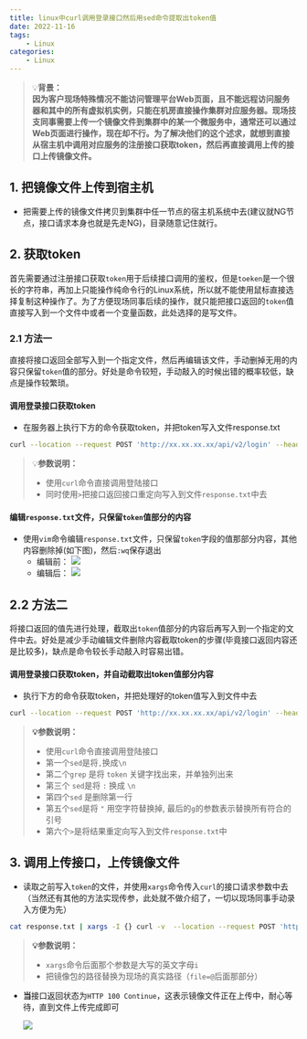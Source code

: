 ```yaml
---
title: linux中curl调用登录接口然后用sed命令提取出token值
date: 2022-11-16
tags:
    - Linux
categories:
    - Linux
---
```



> 💡**背景：**<br />**因为客户现场特殊情况不能访问管理平台Web页面，且不能远程访问服务器和其中的所有虚拟机实例，只能在机房直接操作集群对应服务器。现场技支同事需要上传一个镜像文件到集群中的某一个微服务中，通常还可以通过Web页面进行操作，现在却不行。为了解决他们的这个述求，就想到直接从宿主机中调用对应服务的注册接口获取token，然后再直接调用上传的接口上传镜像文件。**


## 1. 把镜像文件上传到宿主机

- 把需要上传的镜像文件拷贝到集群中任一节点的宿主机系统中去(建议就NG节点，接口请求本身也就是先走NG)，目录随意记住就行。
## 2. 获取token
首先需要通过注册接口获取`token`用于后续接口调用的鉴权，但是`toeken`是一个很长的字符串，再加上只能操作纯命令行的Linux系统，所以就不能使用鼠标直接选择复制这种操作了。为了方便现场同事后续的操作，就只能把接口返回的`token`值直接写入到一个文件中或者一个变量函数，此处选择的是写文件。
### 2.1 方法一
直接将接口返回全部写入到一个指定文件，然后再编辑该文件，手动删掉无用的内容只保留`token`值的部分。好处是命令较短，手动敲入的时候出错的概率较低，缺点是操作较繁琐。
#### 调用登录接口获取token

- 在服务器上执行下方的命令获取token，并把token写入文件response.txt 
```bash
curl --location --request POST 'http://xx.xx.xx.xx/api/v2/login' --header 'Content-Type: application/json' --data-raw '{"userName": "xxxxx","password": "xxxxx"}' > response.txt
```

> 💡**参数说明：**
> - 使用`curl`命令直接调用登陆接口
> - 同时使用`>`把接口返回接口重定向写入到文件`response.txt`中去

#### 编辑`response.txt`文件，只保留`token`值部分的内容

- 使用`vim`命令编辑`response.txt`文件，只保留`token`字段的值那部分内容，其他内容删除掉(如下图)，然后`:wq`保存退出
   - 编辑前：
   ![](https://cdn.jsdelivr.net/gh/alexwuyh/pic-host@master/photo/202212291424420.png)
   - 编辑后：
   ![](https://cdn.jsdelivr.net/gh/alexwuyh/pic-host@master/photo/202212291425499.png)

## 2.2 方法二
将接口返回的值先进行处理，截取出`token`值部分的内容后再写入到一个指定的文件中去。好处是减少手动编辑文件删除内容截取token的步骤(毕竟接口返回内容还是比较多)，缺点是命令较长手动敲入时容易出错。
#### **调用登录接口获取token，并自动截取出token值部分内容**

- 执行下方的命令获取token，并把处理好的token值写入到文件中去
```bash
curl --location --request POST 'http://xx.xx.xx.xx/api/v2/login' --header 'Content-Type: application/json' --data-raw '{"userName": "xxxxx","password": "xxxxx"}' | sed 's/,/\n/g' | grep "token" | sed 's/:/\n/g' | sed '1d' | sed 's/"//g' > response.txt
```


> **💡参数说明：**
>
> - 使用`curl`命令直接调用登陆接口
> - 第一个`sed`是将` , `换成`\n`
> - 第二个`grep` 是将 `token` 关键字找出来，并单独列出来
> - 第三个 `sed`是将 `:` 换成 `\n`
> - 第四个`sed` 是删除第一行
> - 第五个`sed`是将 `"` 用空字符替换掉, 最后的`g`的参数表示替换所有符合的引号
> - 第六个`>`是将结果重定向写入到文件`response.txt`中


## 3. 调用上传接口，上传镜像文件

- 读取之前写入`token`的文件，并使用`xargs`命令传入`curl`的接口请求参数中去（当然还有其他的方法实现传参，此处就不做介绍了，一切以现场同事手动录入方便为先）
```bash
cat response.txt | xargs -I {} curl -v  --location --request POST 'http://xx.xx.xx.xx/api/v2/image' --header 'Authorization: Bearer {}' --form 'file=@"/home/app/xxxxxx.tar.gz"'
```

> **💡参数说明：**
>
> - `xargs`命令后面那个参数是大写的英文字母`i`
> - 把镜像包的路径替换为现场的真实路径（`file=@`后面那部分）


- **当**接口返回状态为`HTTP 100 Continue`，这表示镜像文件正在上传中，耐心等待，直到文件上传完成即可

    ![](https://cdn.jsdelivr.net/gh/alexwuyh/pic-host@master/photo/202211161059420.png)
